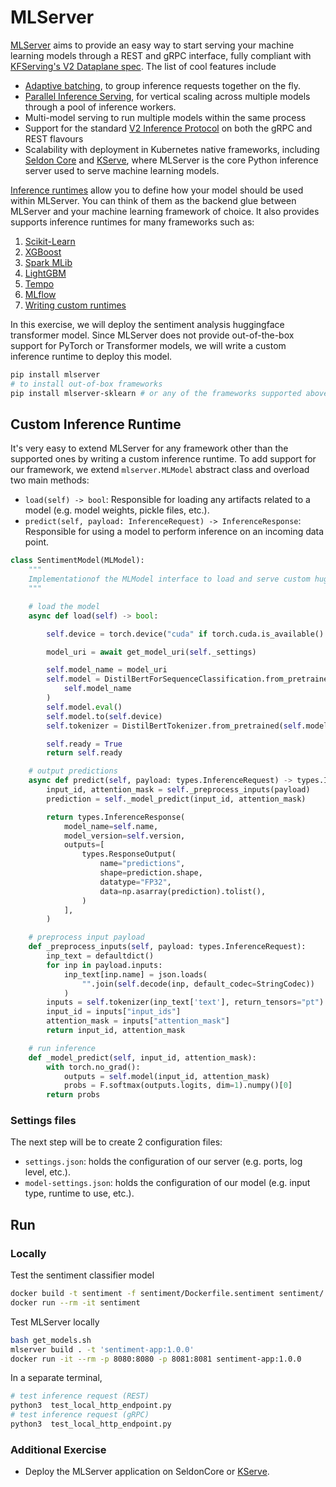 # MLServer

[MLServer](https://mlserver.readthedocs.io/en/latest/) aims to provide an easy way to start serving your machine learning models through a REST and gRPC interface, fully compliant with [KFServing's V2 Dataplane spec](https://kserve.github.io/website/modelserving/inference_api/). The list of cool features include

* [Adaptive batching](https://mlserver.readthedocs.io/en/latest/user-guide/adaptive-batching.html), to group inference requests together on the fly.
* [Parallel Inference Serving](https://mlserver.readthedocs.io/en/latest/user-guide/parallel-inference.html), for vertical scaling across multiple models through a pool of inference workers.
* Multi-model serving to run multiple models within the same process
* Support for the standard [V2 Inference Protocol](https://kserve.github.io/website/modelserving/inference_api/) on both the gRPC and REST flavours
* Scalability with deployment in Kubernetes native frameworks, including [Seldon Core](https://docs.seldon.io/projects/seldon-core/en/latest/graph/protocols.html#v2-kfserving-protocol) and [KServe](https://kserve.github.io/website/modelserving/v1beta1/sklearn/v2/), where MLServer is the core Python inference server used to serve machine learning models.

[Inference runtimes](https://github.com/SeldonIO/MLServer/blob/master/docs/runtimes/index.md) allow you to define how your model should be used within MLServer. You can think of them as the backend glue between MLServer and your machine learning framework of choice. It also provides supports inference runtimes for many frameworks such as:

1. [Scikit-Learn](https://github.com/SeldonIO/MLServer/blob/master/runtimes/sklearn)
2. [XGBoost](https://github.com/SeldonIO/MLServer/blob/master/runtimes/xgboost)
3. [Spark MLib](https://github.com/SeldonIO/MLServer/blob/master/runtimes/mllib)
4. [LightGBM](https://github.com/SeldonIO/MLServer/blob/master/runtimes/lightgbm)
5. [Tempo](https://github.com/SeldonIO/tempo)
6. [MLflow](https://github.com/SeldonIO/MLServer/blob/master/runtimes/mlflow)
7. [Writing custom runtimes](https://github.com/SeldonIO/MLServer/blob/master/docs/runtimes/custom.md)

In this exercise, we will deploy the sentiment analysis huggingface transformer model. Since MLServer does not provide out-of-the-box support for PyTorch or Transformer models, we will write a custom inference runtime to deploy this model.

```bash
pip install mlserver
# to install out-of-box frameworks
pip install mlserver-sklearn # or any of the frameworks supported above
```

## Custom Inference Runtime

It's very easy to extend MLServer for any framework other than the supported ones by writing a custom inference runtime. To add support for our framework, we extend `mlserver.MLModel` abstract class and overload two main methods:

* `load(self) -> bool`: Responsible for loading any artifacts related to a model (e.g. model weights, pickle files, etc.).
* `predict(self, payload: InferenceRequest) -> InferenceResponse`: Responsible for using a model to perform inference on an incoming data point.

```python
class SentimentModel(MLModel):
    """
    Implementationof the MLModel interface to load and serve custom hugging face transformer models.
    """

    # load the model
    async def load(self) -> bool:

        self.device = torch.device("cuda" if torch.cuda.is_available() else "cpu")

        model_uri = await get_model_uri(self._settings)

        self.model_name = model_uri
        self.model = DistilBertForSequenceClassification.from_pretrained(
            self.model_name
        )
        self.model.eval()
        self.model.to(self.device)
        self.tokenizer = DistilBertTokenizer.from_pretrained(self.model_name)

        self.ready = True
        return self.ready

    # output predictions
    async def predict(self, payload: types.InferenceRequest) -> types.InferenceResponse:
        input_id, attention_mask = self._preprocess_inputs(payload)
        prediction = self._model_predict(input_id, attention_mask)

        return types.InferenceResponse(
            model_name=self.name,
            model_version=self.version,
            outputs=[
                types.ResponseOutput(
                    name="predictions",
                    shape=prediction.shape,
                    datatype="FP32",
                    data=np.asarray(prediction).tolist(),
                )
            ],
        )

    # preprocess input payload
    def _preprocess_inputs(self, payload: types.InferenceRequest):
        inp_text = defaultdict()
        for inp in payload.inputs:
            inp_text[inp.name] = json.loads(
                "".join(self.decode(inp, default_codec=StringCodec))
            )
        inputs = self.tokenizer(inp_text['text'], return_tensors="pt")
        input_id = inputs["input_ids"]
        attention_mask = inputs["attention_mask"]
        return input_id, attention_mask

    # run inference
    def _model_predict(self, input_id, attention_mask):
        with torch.no_grad():
            outputs = self.model(input_id, attention_mask)
            probs = F.softmax(outputs.logits, dim=1).numpy()[0]
        return probs
```

### Settings files

The next step will be to create 2 configuration files:

* `settings.json`: holds the configuration of our server (e.g. ports, log level, etc.).
* `model-settings.json`: holds the configuration of our model (e.g. input type, runtime to use, etc.).

## Run

### Locally

Test the sentiment classifier model

```bash
docker build -t sentiment -f sentiment/Dockerfile.sentiment sentiment/
docker run --rm -it sentiment
```

Test MLServer locally

```bash
bash get_models.sh
mlserver build . -t 'sentiment-app:1.0.0'
docker run -it --rm -p 8080:8080 -p 8081:8081 sentiment-app:1.0.0
```

In a separate terminal,

```bash
# test inference request (REST)
python3  test_local_http_endpoint.py
# test inference request (gRPC)
python3  test_local_http_endpoint.py
```

### Additional Exercise

* Deploy the MLServer application on SeldonCore or [KServe](https://kserve.github.io/website/modelserving/v1beta1/sklearn/v2/).
